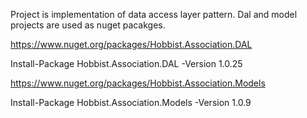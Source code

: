 Project is implementation of data access layer pattern. Dal and model projects are used as nuget pacakges. 

https://www.nuget.org/packages/Hobbist.Association.DAL

Install-Package Hobbist.Association.DAL -Version 1.0.25

https://www.nuget.org/packages/Hobbist.Association.Models

Install-Package Hobbist.Association.Models -Version 1.0.9
